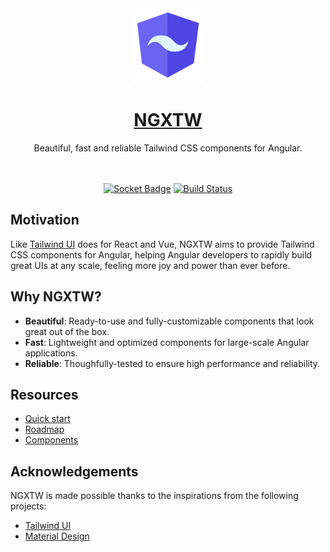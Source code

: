 <div align="center">
  <a href="https://www.ngxtw.com/">
    <img src="projects/docs/assets/images/ngxtw-logo-doc.png" alt="ngxtw" height="120" />
    <h1>NGXTW</h1>
  </a>
</div>

<div align="center">
Beautiful, fast and reliable Tailwind CSS components for Angular.
<br/>
<br/>
<br/>

[![Socket Badge](https://socket.dev/api/badge/npm/package/ngxtw)](https://socket.dev/npm/package/ngxtw/overview)
[![Build Status](https://dev.azure.com/ecologiciel/Lab/_apis/build/status%2Fngxtw-lib?repoName=William-Mba%2Fngxtw&branchName=master)](https://dev.azure.com/ecologiciel/Lab/_build/latest?definitionId=5&repoName=William-Mba%2Fngxtw&branchName=master)

</div>

## Motivation

Like [Tailwind UI](https://tailwindui.com/) does for React and Vue, NGXTW aims to provide Tailwind CSS components for Angular, helping Angular developers to rapidly build great UIs at any scale, feeling more joy and power than ever before.

## Why NGXTW?

- **Beautiful**: Ready-to-use and fully-customizable components that look great out of the box.
- **Fast**: Lightweight and optimized components for large-scale Angular applications.
- **Reliable**: Thoughfully-tested to ensure high performance and reliability.

## Resources

- [Quick start](https://ngxtw.com/quick-start)
- [Roadmap](https://www.ngxtw.com/roadmap)
- [Components](https://www.ngxtw.com/)

## Acknowledgements

NGXTW is made possible thanks to the inspirations from the following projects:

- [Tailwind UI](https://tailwindui.com/)
- [Material Design](https://m3.material.io/)
